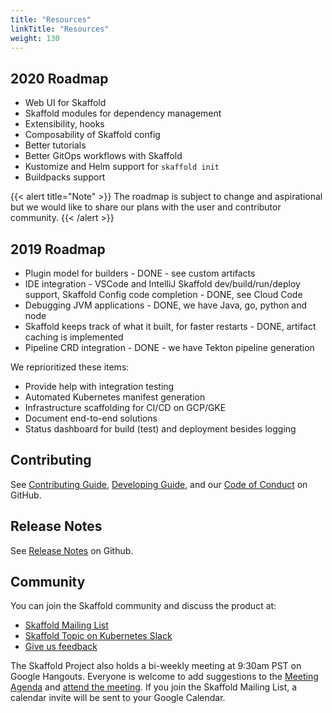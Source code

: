 ```yaml
---
title: "Resources"
linkTitle: "Resources"
weight: 130
---
```


## 2020 Roadmap

* Web UI for Skaffold 
* Skaffold modules for dependency management 
* Extensibility, hooks
* Composability of Skaffold config
* Better tutorials 
* Better GitOps workflows with Skaffold
* Kustomize and Helm support for `skaffold init` 
* Buildpacks support
  
{{< alert title="Note" >}}
The roadmap is subject to change and aspirational but we would like to share our plans with the user and contributor community.
{{< /alert >}}

## 2019 Roadmap

* Plugin model for builders - DONE - see custom artifacts
* IDE integration - VSCode and IntelliJ Skaffold dev/build/run/deploy support, Skaffold Config code completion - DONE, see Cloud Code
* Debugging JVM applications - DONE, we have Java, go, python and node
* Skaffold keeps track of what it built, for faster restarts - DONE, artifact caching is implemented
* Pipeline CRD integration - DONE - we have Tekton pipeline generation

We reprioritized these items: 

* Provide help with integration testing 
* Automated Kubernetes manifest generation
* Infrastructure scaffolding for CI/CD on GCP/GKE
* Document end-to-end solutions
* Status dashboard for build (test) and deployment besides logging

## Contributing

See [Contributing Guide](https://github.com/GoogleContainerTools/skaffold/blob/master/CONTRIBUTING.md),
[Developing Guide](https://github.com/GoogleContainerTools/skaffold/blob/master/DEVELOPMENT.md),
and our [Code of Conduct](https://github.com/GoogleContainerTools/skaffold/blob/master/code-of-conduct.md)
on GitHub.

## Release Notes

See [Release Notes](https://github.com/GoogleContainerTools/skaffold/blob/master/CHANGELOG.md) on Github.

## Community

You can join the Skaffold community and discuss the product at:

* [Skaffold Mailing List](https://groups.google.com/forum#!forum/skaffold-users)
* [Skaffold Topic on Kubernetes Slack](https://kubernetes.slack.com/messages/CABQMSZA6/)
* [Give us feedback](feedback)

The Skaffold Project also holds a bi-weekly meeting at 9:30am PST on Google
Hangouts. Everyone is welcome to add suggestions to the [Meeting Agenda](https://docs.google.com/document/d/1mnCC_fAI3pmg3Vb2nMJyPk8Qtjjuapw_BTyqI_dX7sk/edit)
and [attend the meeting](https://hangouts.google.com/hangouts/_/google.com/skaffold).
If you join the Skaffold Mailing List, a calendar invite will be sent to your Google
Calendar.
